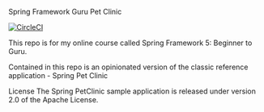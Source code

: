 Spring Framework Guru Pet Clinic

[![CircleCI](https://dl.circleci.com/status-badge/img/gh/prashant3jan/sfg-pet-clinic/tree/main.svg?style=svg)](https://dl.circleci.com/status-badge/redirect/gh/prashant3jan/sfg-pet-clinic/tree/main)

This repo is for my online course called Spring Framework 5: Beginner to Guru.

Contained in this repo is an opinionated version of the classic reference application - Spring Pet Clinic

License
The Spring PetClinic sample application is released under version 2.0 of the Apache License.